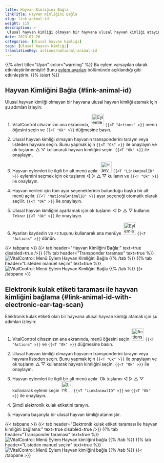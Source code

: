```yaml
---
title: Hayvan Kimliğini Bağla
linkTitle: Hayvan Kimliğini Bağla
slug: link-animal-id
weight: 115
description: >
 Ulusal hayvan kimliği olmayan bir hayvana ulusal hayvan kimliği atayın
date: 2023-07-26
categories: [Ulusal hayvan kimliği]
tags: [Ulusal hayvan kimliği]
translationKey: actions/national-animal-id
---
```

{{% alert title="Uyarı" color="warning" %}}
Bu eylem varsayılan olarak etkinleştirilmemiştir! Bunu [eylem ayarları](../setting/) bölümünde açıklandığı gibi etkinleştirin.
{{% /alert %}}

## Hayvan Kimliğini Bağla {#link-animal-id}

Ulusal hayvan kimliği olmayan bir hayvana ulusal hayvan kimliği atamak için şu adımları izleyin:

1. VitalControl cihazınızın ana ekranında, &nbsp;<img src="/icons/actions.svg" width="40" align="bottom" alt="Eylemler" /> `{{<T "Actions" >}}` menü öğesini seçin ve `{{<T "Ok" >}}` düğmesine basın.

2. Ulusal hayvan kimliği olmayan hayvanın transponderini tarayın veya listeden hayvanı seçin. Bunu yapmak için `{{<T "Ok" >}}` ile onaylayın ve ok tuşlarını △ ▽ kullanarak hayvan kimliğini seçin. `{{<T "Ok" >}}` ile onaylayın.

3. Hayvan eylemleri ile ilgili bir alt menü açılır. &nbsp;<img src="/icons/actions/link-nais-id.svg" width="35" align="bottom" alt="Hayvan Kimliğini Bağla" /> `{{<T "LinkAnimalID" >}}` eylemini seçmek için ok tuşlarını ◁ ▷ △ ▽ kullanın ve `{{<T "Ok" >}}` ile onaylayın.

4. Hayvan verileri için tüm ayar seçeneklerinin bulunduğu başka bir alt menü açılır. `{{<T "NationalAnimalID" >}}` ayar seçeneği otomatik olarak seçilir. `{{<T "Ok" >}}` ile onaylayın.

5. Ulusal hayvan kimliğini ayarlamak için ok tuşlarını ◁ ▷ △ ▽ kullanın. Tekrar `{{<T "Ok" >}}` ile onaylayın.

6. Ayarları kaydedin ve `F3` tuşunu kullanarak ana menüye &nbsp;<img src="/icons/actions.svg" width="40" align="bottom" alt="Eylemler" /> `{{<T "Actions" >}}` dönün.

{{< tabpane >}}
{{< tab header="Hayvan Kimliğini Bağla:" text=true disabled=true />}}
{{% tab header="Transponder taraması" text=true %}}
![VitalControl: Menü Eylem Hayvan Kimliğini Bağla](../images/linkanimalid-scan.png "Hayvan Kimliğini Bağla")
{{% /tab %}}
{{% tab header="Listeden manuel seçim" text=true %}}
![VitalControl: Menü Eylem Hayvan Kimliğini Bağla](../images/linkanimalid.png "Hayvan Kimliğini Bağla")
{{% /tab %}}
{{< /tabpane >}}

## Elektronik kulak etiketi taraması ile hayvan kimliğini bağlama {#link-animal-id-with-electronic-ear-tag-scan}

Elektronik kulak etiketi olan bir hayvana ulusal hayvan kimliği atamak için şu adımları izleyin:

1. VitalControl cihazınızın ana ekranında, menü öğesini seçin &nbsp;<img src="/icons/actions.svg" width="40" align="bottom" alt="Actions" /> `{{<T "Actions" >}}` ve `{{<T "Ok" >}}` düğmesine basın.

2. Ulusal hayvan kimliği olmayan hayvanın transponderini tarayın veya hayvanı listeden seçin. Bunu yapmak için `{{<T "Ok" >}}` ile onaylayın ve ok tuşlarını △ ▽ kullanarak hayvan kimliğini seçin. `{{<T "Ok" >}}` ile onaylayın.

3. Hayvan eylemleri ile ilgili bir alt menü açılır. Ok tuşlarını ◁ ▷ △ ▽ kullanarak eylemi seçin &nbsp;<img src="/icons/actions/scan-nais-id.svg" width="35" align="bottom" alt="Link animal ID" />  `{{<T "LinkAnimalID" >}}` ve `{{<T "Ok" >}}` ile onaylayın.

4. Şimdi elektronik kulak etiketini tarayın.

5. Hayvana başarıyla bir ulusal hayvan kimliği atanmıştır.

{{< tabpane >}}
{{< tab header="Elektronik kulak etiketi taraması ile hayvan kimliğini bağlama:" text=true disabled=true />}}
{{% tab header="Transponder taraması" text=true %}}
![VitalControl: Menü Eylem Hayvan kimliğini bağla](../images/linkanimalidscan-scan.png "Hayvan kimliğini bağla")
{{% /tab %}}
{{% tab header="Listeden manuel seçim" text=true %}}
![VitalControl: Menü Eylem Hayvan kimliğini bağla](../images/linkanimalidscan.png "Hayvan kimliğini bağla")
{{% /tab %}}
{{< /tabpane >}}
